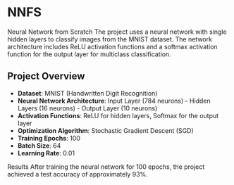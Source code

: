 # NNFS
Neural Network from Scratch
The project uses a neural network with single hidden layers to classify images from the MNIST dataset. The network architecture includes ReLU activation functions and a softmax activation function for the output layer for multiclass classification.

## Project Overview

- **Dataset**: MNIST (Handwritten Digit Recognition)
- **Neural Network Architecture**: Input Layer (784 neurons) - Hidden Layers (16 neurons) - Output Layer (10 neurons)
- **Activation Functions**: ReLU for hidden layers, Softmax for the output layer
- **Optimization Algorithm**: Stochastic Gradient Descent (SGD)
- **Training Epochs**: 100
- **Batch Size**: 64
- **Learning Rate**: 0.01

Results
After training the neural network for 100 epochs, the project achieved a test accuracy of approximately 93%.
